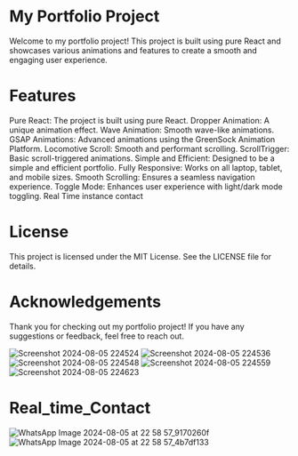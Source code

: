 # My Portfolio Project
Welcome to my portfolio project! This project is built using pure React and showcases various animations and features to create a smooth and engaging user experience.

# Features
Pure React: The project is built using pure React.
Dropper Animation: A unique animation effect.
Wave Animation: Smooth wave-like animations.
GSAP Animations: Advanced animations using the GreenSock Animation Platform.
Locomotive Scroll: Smooth and performant scrolling.
ScrollTrigger: Basic scroll-triggered animations.
Simple and Efficient: Designed to be a simple and efficient portfolio.
Fully Responsive: Works on all laptop, tablet, and mobile sizes.
Smooth Scrolling: Ensures a seamless navigation experience.
Toggle Mode: Enhances user experience with light/dark mode toggling.
Real Time instance contact

# License
This project is licensed under the MIT License. See the LICENSE file for details.

# Acknowledgements
Thank you for checking out my portfolio project! If you have any suggestions or feedback, feel free to reach out.

![Screenshot 2024-08-05 224524](https://github.com/user-attachments/assets/9a05cbac-691e-4092-8557-8b5eae87832c)
![Screenshot 2024-08-05 224536](https://github.com/user-attachments/assets/68648835-0eca-4d1a-8e4d-5f82d966d2a1)
![Screenshot 2024-08-05 224548](https://github.com/user-attachments/assets/0c5a0d0c-d58d-4ada-a890-2ed13d26fa2e)
![Screenshot 2024-08-05 224559](https://github.com/user-attachments/assets/cd8afe04-60f5-41bb-ba26-bf10c6e90db4)
![Screenshot 2024-08-05 224623](https://github.com/user-attachments/assets/b7d6469f-1025-4288-9163-0c1536586e3d)
# Real_time_Contact
![WhatsApp Image 2024-08-05 at 22 58 57_9170260f](https://github.com/user-attachments/assets/872f42ff-0fb5-4bdb-860d-ef535d692eab)
![WhatsApp Image 2024-08-05 at 22 58 57_4b7df133](https://github.com/user-attachments/assets/3bb3fd66-ce7d-428b-9ff6-97dc5f44705a)
